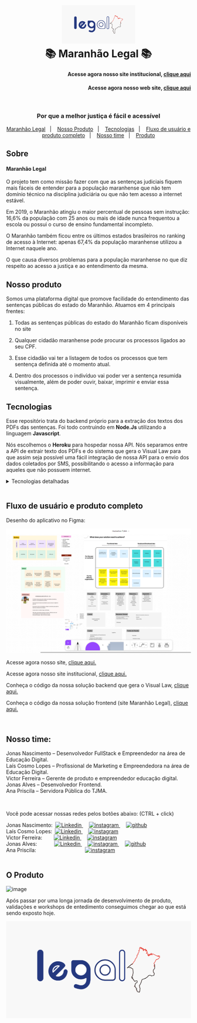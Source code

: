 
<h1 align="center">
    <img alt="EdukaAll" src="https://github.com/W8jonas/maranhao-legal-backend/blob/main/fotos_do_projeto/frame3.png" width=200 />
    <br>
    📚 Maranhão Legal 📚
</h1>

<h4 align="right">
        Acesse agora nosso site institucional,
        <a href="https://sites.google.com/view/maranhaolegal">
        clique aqui
        </a>
</h4>

<h4 align="right">
        Acesse agora nosso web site,
        <a href="https://maranhao-legal.herokuapp.com/">
        clique aqui
        </a>
</h4>

<br />


<h3 align="center">
    Por que a melhor justiça é fácil e acessível
</h3>

<p align="center">
  <a href="#sobre">Maranhão Legal</a>&nbsp;&nbsp;&nbsp;|&nbsp;&nbsp;&nbsp;
  <a href="#nosso-produto">Nosso Produto</a>&nbsp;&nbsp;&nbsp;|&nbsp;&nbsp;&nbsp;
  <a href="#tecnologias">Tecnologias</a>&nbsp;&nbsp;&nbsp;|&nbsp;&nbsp;&nbsp;
  <a href="#fluxo-de-usuário-e-produto-completo">Fluxo de usuário e produto completo</a>&nbsp;&nbsp;&nbsp;|&nbsp;&nbsp;&nbsp;
  <a href="#Nosso-time">Nosso time</a>&nbsp;&nbsp;&nbsp;|&nbsp;&nbsp;&nbsp;
  <a href="#o-produto">Produto</a>
</p>


## Sobre

#### Maranhão Legal

O projeto tem como missão fazer com que as sentenças judiciais fiquem mais fáceis de entender para a população maranhense que não tem domínio técnico na disciplina judiciária ou que não tem acesso a internet estável.

Em 2019, o Maranhão atingiu o maior percentual de pessoas sem instrução: 16,6% da população com 25 anos ou mais de idade nunca frequentou a escola ou possui o curso de ensino fundamental incompleto. 

O Maranhão também ficou entre os últimos estados brasileiros no ranking de acesso à Internet: apenas 67,4% da população maranhense utilizou a Internet naquele ano.

O que causa diversos problemas para a população maranhense no que diz respeito ao acesso a justiça e ao entendimento da mesma.


## Nosso produto

Somos uma plataforma digital que promove facilidade do entendimento das sentenças públicas do estado do Maranhão. Atuamos em 4 principais frentes:

1. Todas as sentenças públicas do estado do Maranhão ficam disponíveis no site

2. Qualquer cidadão maranhense pode procurar os processos ligados ao seu CPF. 

3. Esse cidadão vai ter a listagem de todos os processos que tem sentença definida até o momento atual. 

4. Dentro dos processos o indivíduo vai poder ver a sentença resumida visualmente, além de poder ouvir, baixar, imprimir e enviar essa sentença.



## Tecnologias

Esse repositório trata do backend próprio para a extração dos textos dos PDFs das sentenças. Foi todo contruindo em **Node.Js** utilizando a linguagem **Javascript**.

Nós escolhemos o **Heroku** para hospedar nossa API. Nós separamos entre a API de extrair texto dos PDFs e do sistema que gera o Visual Law para que assim seja possível uma fácil integração de nossa API para o envio dos dados coletados por SMS, possibilitando o acesso a informação para aqueles que não possuem internet.


<details>
  <summary>Tecnologias detalhadas</summary>

 - Javascript
 - Firebase
 - Firestore database

</details>

<br/>

## Fluxo de usuário e produto completo

Desenho do aplicativo no Figma:

![app completo](fotos_do_projeto/screenshot_2.png) 

Acesse agora nosso site,
<a href="https://maranhao-legal.herokuapp.com/">
clique aqui.
</a>

Acesse agora nosso site institucional,
<a href="https://sites.google.com/view/maranhaolegal/">
clique aqui.
</a>

Conheça o código da nossa solução backend que gera o Visual Law,
<a href="https://github.com/W8jonas/maranhao-legal-backend/">
clique aqui.
</a>

Conheça o código da nossa solução frontend (site Maranhão Legal),
<a href="https://github.com/agencia-dev-tech/hackthon-maranhao-legal">
clique aqui.
</a>

<br/>

## Nosso time:

Jonas Nascimento – Desenvolvedor FullStack e Empreendedor na área de Educação Digital. <br/>
Laís Cosmo Lopes – Profissional de Marketing e Empreendedora na área de Educação Digital. <br/>
Victor Ferreira – Gerente de produto e empreendedor educação digital. <br/>
Jonas Alves – Desenvolvedor Frontend. <br/>
Ana Priscila – Servidora Pública do TJMA. <br/>

<br/>

Você pode acessar nossas redes pelos botões abaixo: (CTRL + click)


<div>
Jonas Nascimento:&nbsp;
<a href="https://www.linkedin.com/in/jonas-henrique-97ab68180/">
<img src="https://img.shields.io/badge/-LinkedIn-blue?style=flat-square&logo=Linkedin&logoColor=white&link=https://www.linkedin.com/in/jonas-henrique-97ab68180/" alt="Linkedin" />
</a>&nbsp;&nbsp;&nbsp;
<a href="https://www.instagram.com/jonas_henrw8">
<img src="https://img.shields.io/badge/Instagram-E4405F?style=for-the-badge&logo=instagram&logoColor=white" alt="instagram" />
</a>&nbsp;&nbsp;&nbsp;
<a href="https://github.com/W8jonas">
<img src="https://img.shields.io/badge/GitHub-100000?style=for-the-badge&logo=github&logoColor=white" alt="github" />
</a>
</div>

<div>
Laís Cosmo Lopes:&nbsp;
<a href="https://www.linkedin.com/in/laiscosmolopes/">
<img src="https://img.shields.io/badge/-LinkedIn-blue?style=flat-square&logo=Linkedin&logoColor=white&link=https://www.linkedin.com/in/laiscosmolopes/" alt="Linkedin" />
</a>&nbsp;&nbsp;&nbsp;
<a href="https://www.instagram.com/lalitalopes/">
<img src="https://img.shields.io/badge/Instagram-E4405F?style=for-the-badge&logo=instagram&logoColor=white" alt="instagram" />
</a>
</div>

<div>
Victor Ferreira:&nbsp;&nbsp;&nbsp;&nbsp;&nbsp;&nbsp;&nbsp;
<a href="https://www.linkedin.com/in/victor-hugo-5a9415151/">
<img src="https://img.shields.io/badge/-LinkedIn-blue?style=flat-square&logo=Linkedin&logoColor=white&link=https://www.linkedin.com/in/victor-hugo-5a9415151/" alt="Linkedin" />
</a>&nbsp;&nbsp;&nbsp;
<a href="https://www.instagram.com/victorhugoo.of/">
<img src="https://img.shields.io/badge/Instagram-E4405F?style=for-the-badge&logo=instagram&logoColor=white" alt="instagram" />
</a>
</div>

<div>
Jonas Alves:&nbsp;&nbsp;&nbsp;&nbsp;&nbsp;&nbsp;&nbsp;&nbsp;&nbsp;&nbsp;&nbsp;
<a href="https://www.linkedin.com/in/jonasbalves/">
<img src="https://img.shields.io/badge/-LinkedIn-blue?style=flat-square&logo=Linkedin&logoColor=white&link=https://www.linkedin.com/in/jonas-henrique-97ab68180/" alt="Linkedin" />
</a>&nbsp;&nbsp;&nbsp;
<a href="https://www.instagram.com/joonas_alves/">
<img src="https://img.shields.io/badge/Instagram-E4405F?style=for-the-badge&logo=instagram&logoColor=white" alt="instagram" />
</a>&nbsp;&nbsp;&nbsp;
<a href="https://github.com/JonasJs">
<img src="https://img.shields.io/badge/GitHub-100000?style=for-the-badge&logo=github&logoColor=white" alt="github" />
</a>
</div>


<div>
Ana Priscila:&nbsp;&nbsp;&nbsp;&nbsp;&nbsp;&nbsp;&nbsp;&nbsp;&nbsp;&nbsp;&nbsp;&nbsp;&nbsp;&nbsp;&nbsp;&nbsp;&nbsp;&nbsp;&nbsp;&nbsp;&nbsp;&nbsp;&nbsp;&nbsp;&nbsp;&nbsp;&nbsp;&nbsp;&nbsp;&nbsp;&nbsp;&nbsp;&nbsp;
<a href="https://www.instagram.com/anapriscilandrade">
<img src="https://img.shields.io/badge/Instagram-E4405F?style=for-the-badge&logo=instagram&logoColor=white" alt="instagram" />
</a>
</div>

<br />


## O Produto

![image](https://user-images.githubusercontent.com/95141271/143769310-2e16d33a-d48e-48f2-aac1-aef7846c2a53.png)

Após passar por uma longa jornada de desenvolvimento de produto, validações e workshops de entedimento conseguimos chegar ao que está sendo exposto hoje.

![maranhao-legal](fotos_do_projeto/frame3.png)
